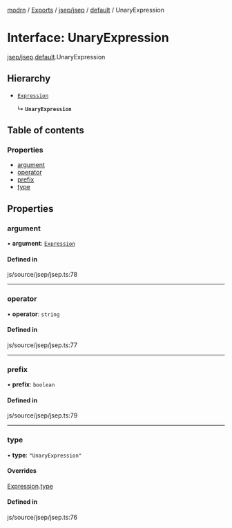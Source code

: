 [modrn](../README.md) / [Exports](../modules.md) / [jsep/jsep](../modules/jsep_jsep.md) / [default](../modules/jsep_jsep.default.md) / UnaryExpression

# Interface: UnaryExpression

[jsep/jsep](../modules/jsep_jsep.md).[default](../modules/jsep_jsep.default.md).UnaryExpression

## Hierarchy

- [`Expression`](jsep_jsep.default.Expression.md)

  ↳ **`UnaryExpression`**

## Table of contents

### Properties

- [argument](jsep_jsep.default.UnaryExpression.md#argument)
- [operator](jsep_jsep.default.UnaryExpression.md#operator)
- [prefix](jsep_jsep.default.UnaryExpression.md#prefix)
- [type](jsep_jsep.default.UnaryExpression.md#type)

## Properties

### argument

• **argument**: [`Expression`](jsep_jsep.default.Expression.md)

#### Defined in

js/source/jsep/jsep.ts:78

___

### operator

• **operator**: `string`

#### Defined in

js/source/jsep/jsep.ts:77

___

### prefix

• **prefix**: `boolean`

#### Defined in

js/source/jsep/jsep.ts:79

___

### type

• **type**: ``"UnaryExpression"``

#### Overrides

[Expression](jsep_jsep.default.Expression.md).[type](jsep_jsep.default.Expression.md#type)

#### Defined in

js/source/jsep/jsep.ts:76
